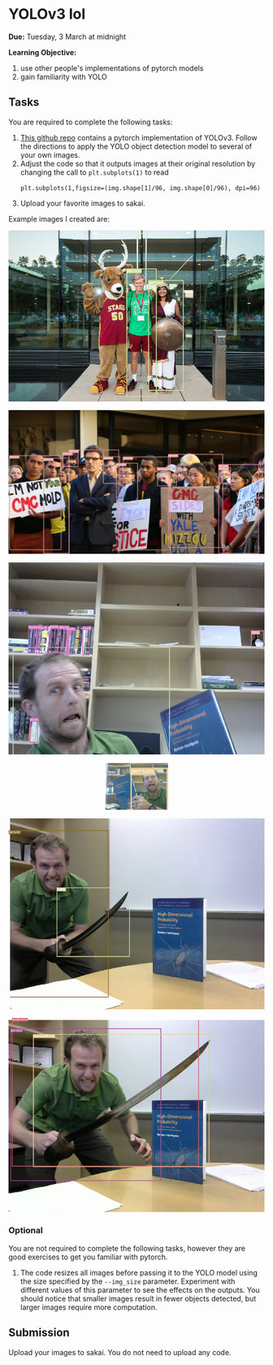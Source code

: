 # YOLOv3 lol

**Due:** Tuesday, 3 March at midnight

**Learning Objective:**

1. use other people's implementations of pytorch models
1. gain familiarity with YOLO

## Tasks

You are required to complete the following tasks:

1. [This github repo](https://github.com/eriklindernoren/PyTorch-YOLOv3) contains a pytorch implementation of YOLOv3.
   Follow the directions to apply the YOLO object detection model to several of your own images.
1. Adjust the code so that it outputs images at their original resolution by changing the call to `plt.subplots(1)` to read
   ```
   plt.subplots(1,figsize=(img.shape[1]/96, img.shape[0]/96), dpi=96)
   ```
1. Upload your favorite images to sakai.

Example images I created are:

<p align=center><img src='cmc1.png'></p>
<p align=center><img src='cmc2.png'></p>
<p align=center><img src='mike1.png'></p>
<p align=center><img src='mike2.png'></p>
<p align=center><img src='mike3.png'></p>
<p align=center><img src='mike4.png'></p>

### Optional

You are not required to complete the following tasks,
however they are good exercises to get you familiar with pytorch.

1. The code resizes all images before passing it to the YOLO model using the size specified by the `--img_size` parameter.
   Experiment with different values of this parameter to see the effects on the outputs.
   You should notice that smaller images result in fewer objects detected,
   but larger images require more computation.

## Submission

Upload your images to sakai.
You do not need to upload any code.

